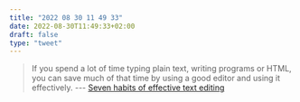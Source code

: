 ```yaml
---
title: "2022 08 30 11 49 33"
date: 2022-08-30T11:49:33+02:00
draft: false
type: "tweet"
---
```


> If you spend a lot of time typing plain text, writing programs or HTML, you can save much of that time by using a good editor and using it effectively. --- [Seven habits of effective text editing](https://www.moolenaar.net/habits.html)
